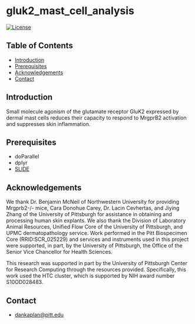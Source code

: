 # gluk2_mast_cell_analysis
[![License](https://img.shields.io/badge/license-MIT-blue.svg)](LICENSE)

## Table of Contents

- [Introduction](#Introduction)
- [Prerequisites](#Prerequisites)
- [Acknowledgements](#Acknowledgements)
- [Contact](#Contact)
<!-- - [Features](#features)
- [Installation](#installation)
- [Usage](#usage)
- [Examples](#examples) -->
<!-- - [Contributing](#contributing) -->

## Introduction

Small molecule agonism of the glutamate receptor GluK2 expressed by dermal mast cells reduces their capacity to respond to MrgprB2 activation and suppresses skin inflammation.

## Prerequisites

- doParallel
- dplyr
- [SLIDE](https://github.com/jishnu-lab/SLIDE)

## Acknowledgements
We thank Dr. Benjamin McNeil of Northwestern University for providing Mrgprb2-/- mice, Cara Donohue Carey, Dr. Lacin Cevhertas, and Jiying Zhang of the University of Pittsburgh for assistance in obtaining and processing human skin explants. We also thank the Division of Laboratory Animal Resources, Unified Flow Core of the University of Pittsburgh, and UPMC dermatopathology service. Work performed in the Pitt Biospecimen Core (RRID:SCR_025229) and services and instruments used in this project were supported, in part, by the University of Pittsburgh, the Office of the Senior Vice Chancellor for Health Sciences.

This research was supported in part by the University of Pittsburgh Center for Research Computing through the resources provided. Specifically, this work used the HTC cluster, which is supported by NIH award number S10OD028483.

## Contact
- dankaplan@pitt.edu

